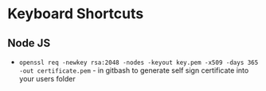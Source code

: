 # Keyboard Shortcuts

## Node JS

- `openssl req -newkey rsa:2048 -nodes -keyout key.pem -x509 -days 365 -out certificate.pem` - in gitbash to generate self sign certificate into your users folder
